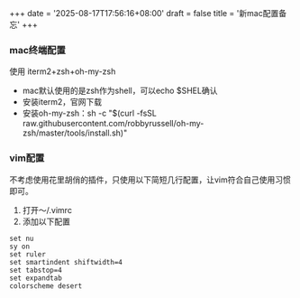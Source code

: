 +++
date = '2025-08-17T17:56:16+08:00'
draft = false
title = '新mac配置备忘'
+++

### mac终端配置
使用 iterm2+zsh+oh-my-zsh
- mac默认使用的是zsh作为shell，可以echo $SHEL确认
- 安装iterm2，官网下载
- 安装oh-my-zsh：sh -c "$(curl -fsSL raw.githubusercontent.com/robbyrussell/oh-my-zsh/master/tools/install.sh)"

### vim配置
不考虑使用花里胡俏的插件，只使用以下简短几行配置，让vim符合自己使用习惯即可。
1. 打开～/.vimrc
1. 添加以下配置
```
set nu
sy on
set ruler
set smartindent shiftwidth=4
set tabstop=4
set expandtab
colorscheme desert
```
